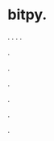 # bitpy.
.
.
.
.












.






















































.
























.



























.

















































































.



















































.
